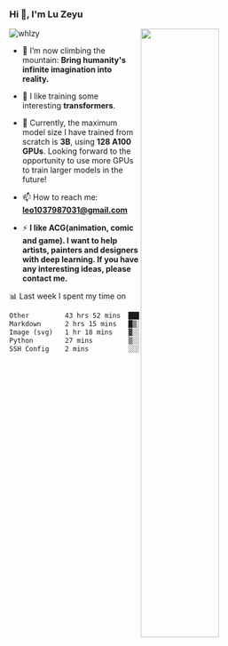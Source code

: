 ### Hi 👋, I'm Lu Zeyu

<img src="https://komarev.com/ghpvc/?username=whlzy&label=Profile%20views&color=0e75b6&style=flat" alt="whlzy" />
<img align="right" width="53%" src="https://github-readme-stats.vercel.app/api?username=whlzy&show_icons=true">

- 🔭 I’m now climbing the mountain: **Bring humanity's infinite imagination into reality.**

- 🌄 I like training some interesting **transformers**.

- 🌠 Currently, the maximum model size I have trained from scratch is **3B**, using **128 A100 GPUs**. Looking forward to the opportunity to use more GPUs to train larger models in the future!

- 📫 How to reach me: **leo1037987031@gmail.com**

- ⚡ **I like ACG(animation, comic and game). I want to help artists, painters and designers with deep learning. If you have any interesting ideas, please contact me.**

📊 Last week I spent my time on

<!--START_SECTION:waka-->

```txt
Other         43 hrs 52 mins  ███████████████████████░░   91.53 %
Markdown      2 hrs 15 mins   █▒░░░░░░░░░░░░░░░░░░░░░░░   04.70 %
Image (svg)   1 hr 18 mins    ▓░░░░░░░░░░░░░░░░░░░░░░░░   02.71 %
Python        27 mins         ▒░░░░░░░░░░░░░░░░░░░░░░░░   00.95 %
SSH Config    2 mins          ░░░░░░░░░░░░░░░░░░░░░░░░░   00.10 %
```

<!--END_SECTION:waka-->

